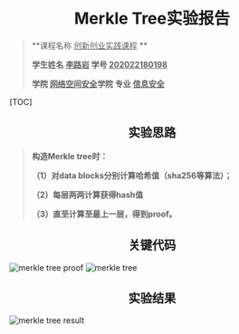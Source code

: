 # <center>Merkle Tree实验报告</center>

>**课程名称     <u>创新创业实践课程</u>  **       
>
>**学生姓名   <u>李路岩</u>      学号  <u>202022180198</u>**     
>
>**学院   <u>网络空间安全</u>学院    专业  <u>信息安全</u>**   

[TOC]

## <center>实验思路</center>

>**构造Merkle tree时：**
>
>**（1）对data blocks分别计算哈希值（sha256等算法）；**
>
>**（2）每层两两计算获得hash值**
>
>**（3）直至计算至最上一层，得到proof。**

## <center>关键代码</center>

<img src="https://img.gejiba.com/images/0c6995b2b5b8e2432a483c19d3817623.jpg" alt="merkle tree proof" border="0">
<img src="https://img.gejiba.com/images/f075dd29fdab52d57830b19070edd369.jpg" alt="merkle tree" border="0">

## <center>实验结果</center>

<img src="https://img.gejiba.com/images/f2a929d28052580acaf8871f13c1db1d.jpg" alt="merkle tree result" border="0">